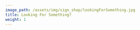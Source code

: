 ```yaml
---
image_path: /assets/img/sign_shop/lookingForSomething.jpg
title: Looking For Something?
weight: 1
---
```


